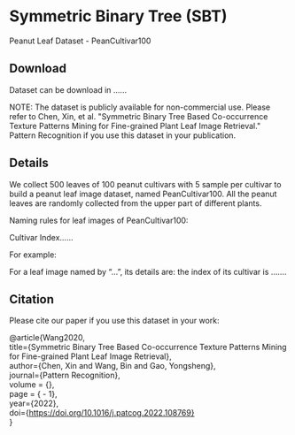 # Symmetric Binary Tree (SBT)
Peanut Leaf Dataset - PeanCultivar100
## Download  
Dataset can be download in ......    

NOTE: The dataset is publicly available for non-commercial use. Please refer to Chen, Xin, et al. "Symmetric Binary Tree Based Co-occurrence Texture Patterns Mining for Fine-grained Plant Leaf Image Retrieval." Pattern Recognition if you use this dataset in your publication.

## Details  
We collect 500 leaves of 100 peanut cultivars with 5 sample per cultivar to build a peanut leaf image dataset, named PeanCultivar100. All the peanut leaves are randomly collected from the upper part of different plants.  

Naming rules for leaf images of PeanCultivar100:  

Cultivar Index...... 

For example:  

For a leaf image named by “...”, its details are: the index of its cultivar is .......  

## Citation

Please cite our paper if you use this dataset in your work:  

@article{Wang2020,  
 title={Symmetric Binary Tree Based Co-occurrence Texture Patterns Mining for Fine-grained Plant Leaf Image Retrieval},  
 author={Chen, Xin and Wang, Bin and Gao, Yongsheng},   
 journal={Pattern Recognition},   
 volume = {},   
 page = { - 1},    
 year={2022},    
 doi={https://doi.org/10.1016/j.patcog.2022.108769}   
}   
